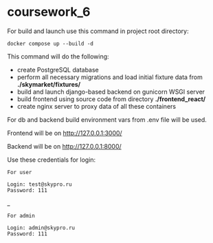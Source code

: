 # coursework_6

For build and launch use this command in project root directory:

`docker compose up --build -d`

This command will do the following:
 - create PostgreSQL database
 - perform all necessary migrations and load initial fixture data from **./skymarket/fixtures/**
 - build and launch django-based backend on gunicorn WSGI server
 - build frontend using source code from directory **./frontend_react/**
 - create nginx server to proxy data of all these containers

For db and backend build environment vars from .env file will be used.

Frontend will be on http://127.0.0.1:3000/

Backend will be on http://127.0.0.1:8000/

Use these credentials for login:

    For user

    Login: test@skypro.ru
    Password: 111
_


    For admin

    Login: admin@skypro.ru
    Password: 111


